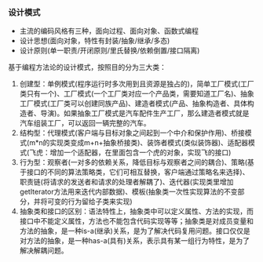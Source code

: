 ### 设计模式


* 主流的编码风格有三种，面向过程、面向对象、函数式编程
* 设计思想(面向对象，特性有封装/抽象/继承/多态)
* 设计原则(单一职责/开闭原则/里氏替换/依赖倒置/接口隔离)

基于编程方法论的设计模式，按照目的分为三大类：
1. 创建型：单例模式(程序运行时多次用到且资源是独占的)，简单工厂模式(工厂类只有一个)、工厂模式(一个工厂类对应一个产品类，需要知道工厂名)、抽象工厂模式(工厂类可以创建同族产品)、建造者模式(产品、抽象构造者、具体构造者、导演)。如果抽象工厂模式是汽车配件生产工厂，那么建造者模式就是汽车组装工厂，可以返回一辆完整的汽车。
1. 结构型：代理模式(客户端与目标对象之间起到一个中介和保护作用)、桥接模式(m*n的实现类变成m+n+抽象桥接类)、装饰者模式(类似装饰器)、适配器模式(飞虎：增加一个适配器，在里面包含一个虎的对象，实现飞的接口)
1. 行为型：观察者(一对多的依赖关系，降低目标与观察者之间的耦合)、策略(基于接口的不同的算法策略类，它们可相互替换，客户端通过策略名来选择)、职责链(将请求的发送者和请求的处理者解耦了)、迭代器(实现类里增加getIterator方法用来迭代内部数据)、模板(抽象类一次性实现算法的不变部分，并将可变的行为留给子类来实现)
1. 抽象类和接口的区别：语法特性上，抽象类中可以定义属性、方法的实现，而接口中不能定义属性，方法也不能包含代码实现等等；抽象类是对成员变量和方法的抽象，是一种is-a(继承)关系，是为了解决代码复用问题。接口仅仅是对方法的抽象，是一种has-a(具有)关系，表示具有某一组行为特性，是为了解决解耦问题。

